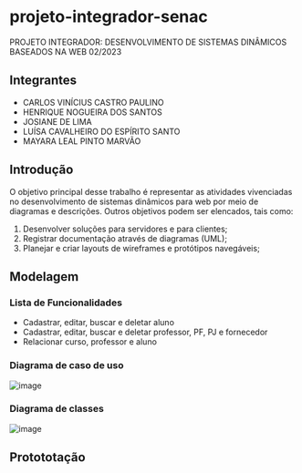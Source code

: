 # projeto-integrador-senac
PROJETO INTEGRADOR: DESENVOLVIMENTO DE SISTEMAS DINÂMICOS BASEADOS NA WEB 02/2023


## Integrantes
- CARLOS VINÍCIUS CASTRO PAULINO
- HENRIQUE NOGUEIRA DOS SANTOS
- JOSIANE DE LIMA
- LUÍSA CAVALHEIRO DO ESPÍRITO SANTO
- MAYARA LEAL PINTO MARVÃO


## Introdução
O objetivo principal desse trabalho é representar as atividades vivenciadas no 
desenvolvimento de sistemas dinâmicos para web por meio de diagramas e 
descrições. Outros objetivos podem ser elencados, tais como:
1. Desenvolver soluções para servidores e para clientes;
2. Registrar documentação através de diagramas (UML);
3. Planejar e criar layouts de wireframes e protótipos navegáveis;

   
## Modelagem 

### Lista de Funcionalidades
- Cadastrar, editar, buscar e deletar aluno
- Cadastrar, editar, buscar e deletar professor, PF, PJ e fornecedor
- Relacionar curso, professor e aluno
  

### Diagrama de caso de uso
![image](https://github.com/Luisa-Cavalheiro/projeto-integrador-senac/assets/107591176/0ea08645-550d-499a-bf57-4611fadcfad8)


### Diagrama de classes
![image](https://github.com/Luisa-Cavalheiro/projeto-integrador-senac/assets/107591176/be90ab30-0488-4f4c-98ed-cddaa952615e)

## Protototação
